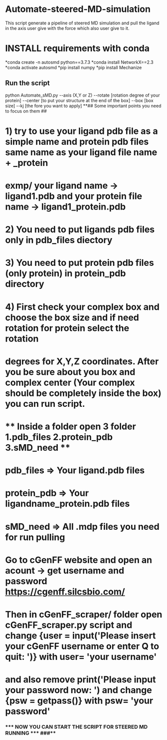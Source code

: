 # Automate-steered-MD-simulation
This script generate a pipeline of steered MD simulation and pull the ligand in the axis user give with the force which also user give to it.
# INSTALL requirements with conda
*conda create -n autosmd python==3.7.3
*conda install NetworkX==2.3
*conda activate autosmd
*pip install numpy
*pip install Mechanize
## Run the script
python Automate_sMD.py --axis (X,Y or Z) --rotate [rotation degree of your protein] --center [to put your structure at the end of the box] --box [box size] --kj [the fore you want to apply]
**## Some important points you need to focus on them ##
# 1) try to use your ligand pdb file as a simple name and protein pdb files same name as your ligand file name + _protein
# exmp/ your ligand name -> ligand1.pdb and your protein file name -> ligand1_protein.pdb
# 2) You need to put ligands pdb files only in pdb_files diectory
# 3) You need to put protein pdb files (only protein) in protein_pdb directory
# 4) First check your complex box and choose the box size and if need rotation for protein select the rotation 
#    degrees for X,Y,Z coordinates. After you be sure about you box and complex center (Your complex should be completely inside the box) you can run script.
# ** Inside a folder open 3 folder 1.pdb_files 2.protein_pdb 3.sMD_need **
# pdb_files => Your ligand.pdb files
# protein_pdb => Your ligandname_protein.pdb files
# sMD_need => All .mdp files you need for run pulling
#
# Go to cGenFF website and open an acount -> get username and password https://cgenff.silcsbio.com/
# Then in cGenFF_scraper/ folder open cGenFF_scraper.py script and change {user = input('Please insert your cGenFF username or enter Q to quit: ')} with user= 'your username'
# and also remove print('Please input your password now: ') and change {psw = getpass()} with psw= 'your password'
### *** NOW YOU CAN START THE SCRIPT FOR STEERED MD RUNNING *** ###**

